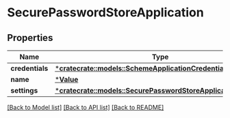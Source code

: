 # SecurePasswordStoreApplication

## Properties
Name | Type | Description | Notes
------------ | ------------- | ------------- | -------------
**credentials** | [***cratecrate::models::SchemeApplicationCredentials**](SchemeApplicationCredentials.md) |  | [optional] 
**name** | [***Value**](.md) |  | [optional] 
**settings** | [***cratecrate::models::SecurePasswordStoreApplicationSettings**](SecurePasswordStoreApplicationSettings.md) |  | [optional] 

[[Back to Model list]](../README.md#documentation-for-models) [[Back to API list]](../README.md#documentation-for-api-endpoints) [[Back to README]](../README.md)


